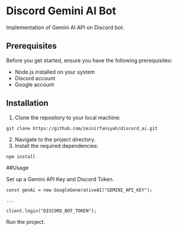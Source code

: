 # Discord Gemini AI Bot

Implementation of Gemini AI API on Discord bot.

## Prerequisites

Before you get started, ensure you have the following prerequisites:

- Node.js installed on your system
- Discord account
- Google account

## Installation

1. Clone the repository to your local machine:

```
git clone https://github.com/zeinirfansyah/discord_ai.git
```
2. Navigate to the project directory.
3. Install the required dependencies:
   
```
npm install
```

##Usage

Set up a Gemini API Key and Discord Token.

```
const genAi = new GoogleGenerativeAI("GEMINI_API_KEY");

...

client.login("DISCORD_BOT_TOKEN");
```
Run the project.

